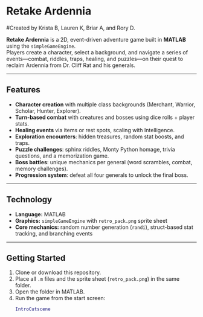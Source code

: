 # Retake Ardennia

#Created by Krista B, Lauren K, Briar A, and Rory D.

**Retake Ardennia** is a 2D, event-driven adventure game built in **MATLAB** using the `simpleGameEngine`.  
Players create a character, select a background, and navigate a series of events—combat, riddles, traps, healing, and puzzles—on their quest to reclaim Ardennia from Dr. Cliff Rat and his generals.

---

## Features
- **Character creation** with multiple class backgrounds (Merchant, Warrior, Scholar, Hunter, Explorer).
- **Turn-based combat** with creatures and bosses using dice rolls + player stats.
- **Healing events** via items or rest spots, scaling with Intelligence.
- **Exploration encounters**: hidden treasures, random stat boosts, and traps.
- **Puzzle challenges**: sphinx riddles, Monty Python homage, trivia questions, and a memorization game.
- **Boss battles**: unique mechanics per general (word scrambles, combat, memory challenges).
- **Progression system**: defeat all four generals to unlock the final boss.

---

## Technology
- **Language:** MATLAB  
- **Graphics:** `simpleGameEngine` with `retro_pack.png` sprite sheet  
- **Core mechanics:** random number generation (`randi`), struct-based stat tracking, and branching events  

---

## Getting Started
1. Clone or download this repository.  
2. Place all `.m` files and the sprite sheet (`retro_pack.png`) in the same folder.  
3. Open the folder in MATLAB.  
4. Run the game from the start screen:
   ```matlab
   IntroCutscene
